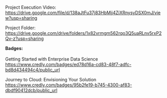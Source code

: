 Project Execution Video: https://drive.google.com/file/d/138aJtFu37j83HbMjj4ZiXRnysyDSX0mJ/view?usp=sharing

Project Folder: https://drive.google.com/drive/folders/1x82vrmgm562rqo3Q5uaRLnv5rxP2Qv-z?usp=sharing

**Badges:**
<br>
<br>
Getting Started with Enterprise Data Science
https://www.credly.com/badges/ed78d16a-cd83-48f7-adfc-bd8d434494c4/public_url

Journey to Cloud: Envisioning Your Solution
https://www.credly.com/badges/95b2fe19-b745-4300-af83-dbdf90412dcb/public_url

